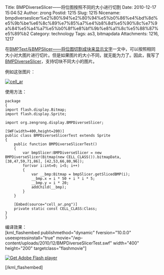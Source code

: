 Title: BMPDiverseSlicer——将位图按照不同的大小进行切割
Date: 2010-12-17 15:04:52
Author: zrong
Postid: 1215
Slug: 1215
Nicename: bmpdiverseslicer%e2%80%94%e2%80%94%e5%b0%86%e4%bd%8d%e5%9b%be%e6%8c%89%e7%85%a7%e4%b8%8d%e5%90%8c%e7%9a%84%e5%a4%a7%e5%b0%8f%e8%bf%9b%e8%a1%8c%e5%88%87%e5%89%b2
Category: technology
Tags: as3, bitmapdata
Attachments: 1216, 1217

在[BMPText与BMPSlicer——将位图切割成块来显示文字](/post/1202.htm)一文中，可以按照相同大小对大图片进行切片。但是如果图片的大小不同，就无能为力了。因此，我写了[BMPDiverseSlicer](http://code.google.com/p/zrong/source/browse/trunk/src/org/zengrong/display/BMPDiverseSlicer.as)，支持切块不同大小的图片。

例如这张图片：  

[![](/wp-content/uploads/2010/12/cell_ar.png "cell_ar")](/wp-content/uploads/2010/12/cell_ar.png)  
<!--more-->  
使用方法：

``` {lang="actionscript"}
package
{
import flash.display.Bitmap;
import flash.display.Sprite;

import org.zengrong.display.BMPDiverseSlicer;

[SWF(width=400,height=200)]
public class BMPDiverseSlicerTest extends Sprite
{
    public function BMPDiverseSlicerTest()
    {
        var bmpSlicer:BMPDiverseSlicer = new BMPDiverseSlicer(Bitmap(new CELL_CLASS()).bitmapData, [38,47,59,71,86], [42,53,66,80,96]);
        for(var i:int=0; i<5; i++)
        {
            var __bmp:Bitmap = bmpSlicer.getSlicedBMP(i);
            __bmp.x = i * 50 + i * i * 5;
            __bmp.y = i * 20;
            addChild(__bmp);
        }
    }
    
    [Embed(source="cell_ar.png")]
    private static const CELL_CLASS:Class;
}
}
```

编译效果：  
[kml\_flashembed publishmethod="dynamic" fversion="10.0.0"
useexpressinstall="true"
movie="/wp-content/uploads/2010/12/BMPDiverseSlicerTest.swf" width="400"
height="200" targetclass="flashmovie"]

[![Get Adobe Flash
player](http://www.adobe.com/images/shared/download_buttons/get_flash_player.gif)](http://adobe.com/go/getflashplayer)

[/kml\_flashembed]

